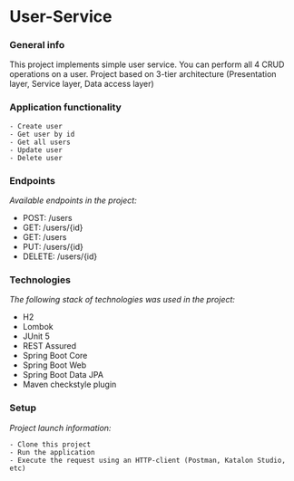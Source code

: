 # User-Service

### General info
This project implements simple user service. 
You can perform all 4 CRUD operations on a user.
Project based on 3-tier architecture (Presentation layer,
Service layer, Data access layer)

### Application functionality
```
- Create user
- Get user by id
- Get all users
- Update user
- Delete user
```

### Endpoints
*Available endpoints in the project:*
* POST: /users
* GET: /users/{id}
* GET: /users
* PUT: /users/{id}
* DELETE: /users/{id}

### Technologies
*The following stack of technologies was used in the project:*
* H2
* Lombok
* JUnit 5
* REST Assured
* Spring Boot Core
* Spring Boot Web
* Spring Boot Data JPA
* Maven checkstyle plugin

### Setup
*Project launch information:*
```
- Clone this project
- Run the application
- Execute the request using an HTTP-client (Postman, Katalon Studio, etc)
```